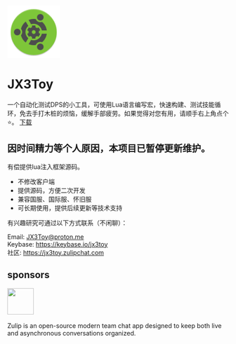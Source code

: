 <img width="120" height="120" src="https://raw.githubusercontent.com/JX3Toy/JX3Toy/main/Logo.svg" alt="JX3Toy"/>

# JX3Toy
一个自动化测试DPS的小工具，可使用Lua语言编写宏，快速构建、测试技能循环，免去手打木桩的烦恼，缓解手部疲劳。如果觉得对您有用，请顺手右上角点个⭐。 <a href="https://raw.githubusercontent.com/JX3Toy/JX3Toy/main/JX3Toy.zip">下载</a>
<br>

## 因时间精力等个人原因，本项目已暂停更新维护。

有偿提供lua注入框架源码。
- 不修改客户端
- 提供源码，方便二次开发
- 兼容国服、国际服、怀旧服
- 可长期使用，提供后续更新等技术支持

有兴趣研究可通过以下方式联系（不闲聊）：

Email: JX3Toy@proton.me  
Keybase: https://keybase.io/jx3toy  
社区: https://jx3toy.zulipchat.com  

## sponsors

<a href="https://zulip.com">
  <img width="60" height="60" src="https://raw.githubusercontent.com/zulip/zulip/main/static/images/logo/zulip-icon-circle.svg">
</a>

Zulip is an open-source modern team chat app designed to keep both live and asynchronous conversations organized.
